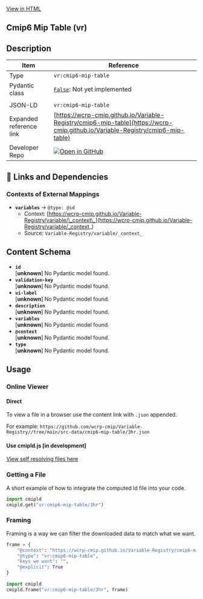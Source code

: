 [View in HTML](https://wcrp-cmip.github.io/Variable-Registry/cmip6-mip-table/cmip6-mip-table)

<section id="description">

# Cmip6 Mip Table  (vr)

## Description


</section>

<section id="info">

| Item | Reference |
| --- | --- |
| Type | `vr:cmip6-mip-table` |
| Pydantic class | [`False`](https://github.com/ESGF/esgf-vocab/blob/main/src/esgvoc/api/data_descriptors/False.py):  Not yet implemented |
| | |
| JSON-LD | `vr:cmip6-mip-table` |
| Expanded reference link | [https://wcrp-cmip.github.io/Variable-Registry/cmip6-mip-table](https://wcrp-cmip.github.io/Variable-Registry/cmip6-mip-table) |
| Developer Repo | [![Open in GitHub](https://img.shields.io/badge/Open-GitHub-blue?logo=github&style=flat-square)](https://github.com/wcrp-cmip/Variable-Registry//tree/main/src-data/cmip6-mip-table) |

</section>
<section id="links">

## 🔗 Links and Dependencies


### Contexts of External Mappings

- **`variables`** → `@type: @id`
  - Context: [https://wcrp-cmip.github.io/Variable-Registry/variable/\_context\_](https://wcrp-cmip.github.io/Variable-Registry/variable/_context_)
  - Source: `Variable-Registry/variable/_context_`


</section>

<section id="schema">

## Content Schema

- **`id`**  
   [**unknown**]
  No Pydantic model found.
- **`validation-key`**  
   [**unknown**]
  No Pydantic model found.
- **`ui-label`**  
   [**unknown**]
  No Pydantic model found.
- **`description`**  
   [**unknown**]
  No Pydantic model found.
- **`variables`**  
   [**unknown**]
  No Pydantic model found.
- **`@context`**  
   [**unknown**]
  No Pydantic model found.
- **`type`**  
   [**unknown**]
  No Pydantic model found.


</section>   

<section id="usage">

## Usage

### Online Viewer 
#### Direct
To view a file in a browser use the content link with `.json` appended.

For example: `https://github.com/wcrp-cmip/Variable-Registry//tree/main/src-data/cmip6-mip-table/3hr.json`

#### Use cmipld.js [in development]
[View self resolving files here](https://wcrp-cmip.github.io/CMIPLD/viewer/index.html?uri=vr%253Acmip6-mip-table/3hr)

### Getting a File

A short example of how to integrate the computed ld file into your code. 

```python
import cmipld
cmipld.get("vr:cmip6-mip-table/3hr")
```

### Framing
Framing is a way we can filter the downloaded data to match what we want. 
```python
frame = {
    "@context": "https://wcrp-cmip.github.io/Variable-Registry/cmip6-mip-table/_context_",
    "@type": "vr:cmip6-mip-table",
    "keys we want": "",
    "@explicit": True
}
        
import cmipld
cmipld.frame("vr:cmip6-mip-table/3hr", frame)
```
</section>
